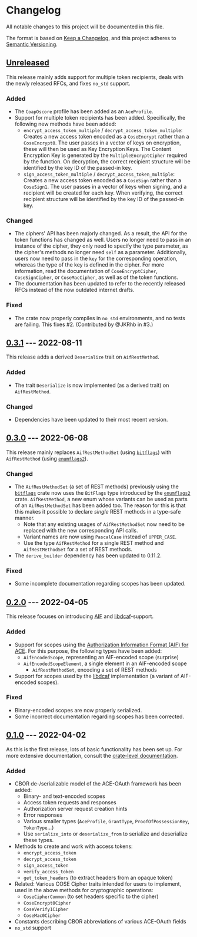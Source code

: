 # Changelog

All notable changes to this project will be documented in this file.

The format is based on [Keep a Changelog](https://keepachangelog.com/en/1.0.0/),
and this project adheres to [Semantic Versioning](https://semver.org/spec/v2.0.0.html).

## [Unreleased]

This release mainly adds support for multiple token recipients, deals with the newly released RFCs,
and fixes `no_std` support.

### Added

- The `CoapOscore` profile has been added as an `AceProfile`.
- Support for multiple token recipients has been added. Specifically, the following new methods have been added:
  - `encrypt_access_token_multiple` / `decrypt_access_token_multiple`: Creates a new access token encoded as a
    `CoseEncrypt` rather than a `CoseEncrypt0`. The user passes in a vector of keys on encryption, these will then be
    used as Key Encryption Keys. The Content Encryption Key is generated by the `MultipleEncryptCipher` required by
    the function. On decryption, the correct recipient structure will be identified by the key ID of the passed-in key.
  - `sign_access_token_multiple` / `decrypt_access_token_multiple`: Creates a new access token encoded as a `CoseSign`
    rather than a `CoseSign1`. The user passes in a vector of keys when signing, and a recipient will be created
    for each key. When verifying, the correct recipient structure will be identified by the key ID of the passed-in key.

### Changed

- The ciphers' API has been majorly changed. As a result, the API for the token functions has changed as well.
  Users no longer need to pass in an instance of the cipher, they only need to specify the type parameter, as the
  cipher's methods no longer need `self` as a parameter. Additionally, users now need to pass in the `key` for the
  corresponding operation, whereas the type of the key is defined in the cipher. For more information, read the
  documentation of `CoseEncryptCipher`, `CoseSignCipher`, or `CoseMacCipher`, as well as of the token functions.
- The documentation has been updated to refer to the recently released RFCs instead of the now outdated internet drafts.

### Fixed

- The crate now properly compiles in `no_std` environments, and no tests are failing. This fixes #2.
  (Contributed by @JKRhb in #3.)

## [0.3.1] --- 2022-08-11

This release adds a derived `Deserialize` trait on `AifRestMethod`.

### Added

- The trait `Deserialize` is now implemented (as a derived trait)
  on `AifRestMethod`.

### Changed

- Dependencies have been updated to their most recent version.

## [0.3.0] --- 2022-06-08

This release mainly replaces `AifRestMethodSet` (using [`bitflags`])
with `AifRestMethod` (using [`enumflags2`]).

### Changed

- The `AifRestMethodSet` (a set of REST methods) previously using
  the [`bitflags`] crate now uses the `BitFlags`
  type introduced by the [`enumflags2`] crate. `AifRestMethod`,
  a new enum whose variants can be used as parts of an
  `AifRestMethodSet` has been added too.
  The reason for this is that this makes it possible to declare
  *single* REST methods in a type-safe manner.
  - Note that any existing usages of `AifRestMethodSet` now need to
    be replaced with the new corresponding API calls.
  - Variant names are now using `PascalCase` instead of `UPPER_CASE`.
  - Use the type `AifRestMethod` for a single REST method and
    `AifRestMethodSet` for a set of REST methods.
- The `derive_builder` dependency has been updated to 0.11.2.

### Fixed

- Some incomplete documentation regarding scopes has been updated.

## [0.2.0] --- 2022-04-05

This release focuses on introducing [AIF] and [libdcaf]-support.

### Added

- Support for scopes using the
  [Authorization Information Format (AIF) for ACE](https://www.rfc-editor.org/rfc/rfc9237.html).
  For this purpose, the following types have been added:
  - `AifEncodedScope`, representing an AIF-encoded scope (surprise)
  - `AifEncodedScopeElement`, a single element in an AIF-encoded scope
    - `AifRestMethodSet`, encoding a set of REST methods
- Support for scopes used by the [libdcaf] implementation 
  (a variant of AIF-encoded scopes).

### Fixed
- Binary-encoded scopes are now properly serialized.
- Some incorrect documentation regarding scopes has been corrected.

## [0.1.0] --- 2022-04-02

As this is the first release, lots of basic functionality has been set up.
For more extensive documentation, consult the
[crate-level documentation](https://docs.rs/dcaf).

### Added
- CBOR de-/serializable model of the ACE-OAuth framework has been added:
    - Binary- and text-encoded scopes
    - Access token requests and responses
    - Authorization server request creation hints
    - Error responses
    - Various smaller types (`AceProfile`, `GrantType`, `ProofOfPossessionKey`, `TokenType`...)
    - Use `serialize_into` or `deserialize_from` to serialize and deserialize these types.
- Methods to create and work with access tokens:
    - `encrypt_access_token`
    - `decrypt_access_token`
    - `sign_access_token`
    - `verify_access_token`
    - `get_token_headers` (to extract headers from an opaque token)
- Related: Various COSE Cipher traits intended for users to implement,
  used in the above methods for cryptographic operations:
    - `CoseCipherCommon` (to set headers specific to the cipher)
    - `CoseEncrypt0Cipher`
    - `CoseVerify1Cipher`
    - `CoseMac0Cipher`
- Constants describing CBOR abbreviations of various ACE-OAuth fields
- `no_std` support

[0.1.0]: https://github.com/namib-project/dcaf-rs/releases/tag/v0.1.0

[0.2.0]: https://github.com/namib-project/dcaf-rs/compare/v0.1.0...v0.2.0

[0.3.0]: https://github.com/namib-project/dcaf-rs/compare/v0.2.0...v0.3.0

[0.3.1]: https://github.com/namib-project/dcaf-rs/compare/v0.3.0...v0.3.1

[Unreleased]: https://github.com/namib-project/dcaf-rs/compare/v0.3.1...HEAD

[AIF]: https://www.rfc-editor.org/rfc/rfc9237.html

[libdcaf]: https://gitlab.informatik.uni-bremen.de/DCAF/dcaf

[`bitflags`]: https://crates.io/crates/bitflags

[`enumflags2`]: https://crates.io/crates/enumflags2
